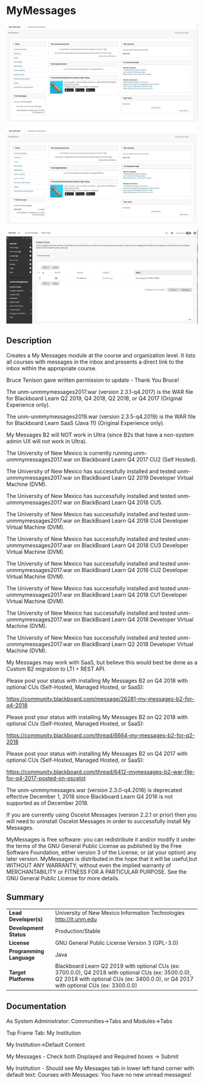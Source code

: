 # MyMessages
![Alt text](MyMessages_NoMessages.png?raw=true "Screen Shot of My Messages Module with No (Course) Messages")

![Alt text](MyMessages_OneMessage.png?raw=true "Screen Shot of My Messages Module with One (Course) Message")

![Alt text](MyMessages_OneMessage_AfterLinkClick.png?raw=true "Screen Shot with One (Course) Message after clicking link")

## Description
Creates a My Messages module at the course and organization level. It lists all courses with messages in the inbox and presents a direct link to the inbox within the appropriate course.

Bruce Tenison gave written permission to update - Thank You Bruce!

The unm-unmmymessages2017.war (version 2.3.1-q4.2017) is the WAR file for Blackboard Learn Q2 2019, Q4 2018, Q2 2018, or Q4 2017 (Original Experience only).

The unm-unmmymessages2019.war (version 2.3.5-q4.2019) is the WAR file for Blackboard Learn SaaS (Java 11) (Original Experience only).

My Messages B2 will NOT work in Ultra (since B2s that have a non-system admin UX will not work in Ultra).

The University of New Mexico is currently running unm-unmmymessages2017.war on Blackboard Learn Q4 2017 CU2 (Self Hosted).

The University of New Mexico has successfully installed and tested unm-unmmymessages2017.war on BlackBoard Learn Q2 2019 Developer Virtual Machine (DVM).

The University of New Mexico has successfully installed and tested unm-unmmymessages2017.war on BlackBoard Learn Q4 2018 CU5.

The University of New Mexico has successfully installed and tested unm-unmmymessages2017.war on BlackBoard Learn Q4 2018 CU4 Developer Virtual Machine (DVM).

The University of New Mexico has successfully installed and tested unm-unmmymessages2017.war on BlackBoard Learn Q4 2018 CU3 Developer Virtual Machine (DVM).

The University of New Mexico has successfully installed and tested unm-unmmymessages2017.war on BlackBoard Learn Q4 2018 CU2 Developer Virtual Machine (DVM).

The University of New Mexico has successfully installed and tested unm-unmmymessages2017.war on BlackBoard Learn Q4 2018 CU1 Developer Virtual Machine (DVM).

The University of New Mexico has successfully installed and tested unm-unmmymessages2017.war on BlackBoard Learn Q4 2018 Developer Virtual Machine (DVM).

The University of New Mexico has successfully installed and tested unm-unmmymessages2017.war on BlackBoard Learn Q2 2018 Developer Virtual Machine (DVM).

My Messages may work with SaaS, but believe this would best be done as a Custom B2 migration to LTI + REST API.

Please post your status with installing My Messages B2 on Q4 2018 with optional CUs (Self-Hosted, Managed Hosted, or SaaS):

https://community.blackboard.com/message/26281-my-messages-b2-for-q4-2018

Please post your status with installing My Messages B2 on Q2 2018 with optional CUs (Self-Hosted, Managed Hosted, or SaaS):

https://community.blackboard.com/thread/6664-my-messages-b2-for-q2-2018

Please post your status with installing My Messages B2 on Q4 2017 with optional CUs (Self-Hosted, Managed Hosted, or SaaS):

https://community.blackboard.com/thread/6412-mymessages-b2-war-file-for-q4-2017-posted-on-oscelot 

The unm-unmmymessages.war (version 2.3.0-q4.2016) is deprecated effective December 1, 2018 since Blackboard Learn Q4 2016 is not supported as of December 2018.

If you are currently using Oscelot Messages (version 2.2.1 or prior) then you will need to uninstall Oscelot Messages in order to successfully install My Messages.

MyMessages is free software: you can redistribute it and/or modify it under the terms of the GNU General Public License as published by the Free Software Foundation, either version 3 of the License, or (at your option) any later version.
MyMessages is distributed in the hope that it will be useful,but WITHOUT ANY WARRANTY; without even the implied warranty of MERCHANTABILITY or FITNESS FOR A PARTICULAR PURPOSE.  See the GNU General Public License for more details.

## Summary

|     |     |
| --- | --- |
| **Lead Developer(s)** | University of New Mexico Information Technologies http://it.unm.edu |
| **Development Status** | Production/Stable |
| **License** | GNU General Public License Version 3 (GPL-3.0)|
| **Programming Language** | Java |
| **Target Platforms** | Blackboard Learn Q2 2019 with optional CUs (ex: 3700.0.0), Q4 2018 with optional CUs (ex: 3500.0.0), Q2 2018 with optional CUs (ex: 3400.0.0), or Q4 2017 with optional CUs (ex: 3300.0.0) |

## Documentation

As System Administrator: Communities->Tabs and Modules->Tabs

Top Frame Tab: My Institution

My Institution->Default Content

My Messages - Check both Displayed and Required boxes -> Submit

My Institution - Should see My Messages tab in lower left hand corner with default text: Courses with Messages: You have no new unread messages!
